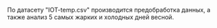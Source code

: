 По  датасету "IOT-temp.csv" производится предобработка данных, а также анализ 5 самых жарких и холодных дней весной.
